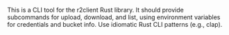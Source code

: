 <!-- Use this file to provide workspace-specific custom instructions to Copilot. For more details, visit https://code.visualstudio.com/docs/copilot/copilot-customization#_use-a-githubcopilotinstructionsmd-file -->

This is a CLI tool for the r2client Rust library. It should provide subcommands for upload, download, and list, using environment variables for credentials and bucket info. Use idiomatic Rust CLI patterns (e.g., clap).
